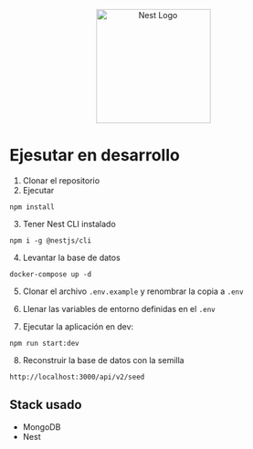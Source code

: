 <p align="center">
  <a href="http://nestjs.com/" target="blank"><img src="https://nestjs.com/img/logo-small.svg" width="200" alt="Nest Logo" /></a>
</p>

# Ejesutar en desarrollo
1. Clonar el repositorio
2. Ejecutar
```
npm install
```
3. Tener Nest CLI instalado
```
npm i -g @nestjs/cli
```
4. Levantar la base de datos
```
docker-compose up -d
```
5. Clonar el archivo ```.env.example``` y renombrar la copia a ```.env```

6. Llenar las variables de entorno definidas en el ```.env```

7. Ejecutar la aplicación en dev:
```
npm run start:dev
```
8. Reconstruir la base de datos con la semilla
```
http://localhost:3000/api/v2/seed
```

## Stack usado
* MongoDB
* Nest
